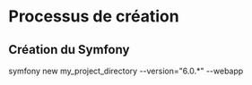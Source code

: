 # Processus de création
## Création du Symfony
symfony new my_project_directory --version="6.0.*" --webapp

